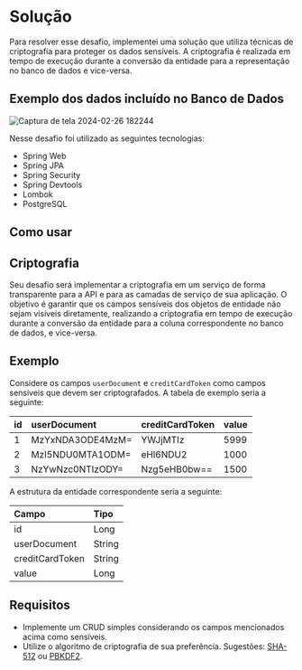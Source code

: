 # Solução

Para resolver esse desafio, implementei uma solução que utiliza técnicas de criptografia para proteger os dados sensíveis. A criptografia é realizada em tempo de execução durante a conversão da entidade para a representação no banco de dados e vice-versa.

## Exemplo dos dados incluído no Banco de Dados

![Captura de tela 2024-02-26 182244](https://github.com/Viniciushfc/cryptography-java-spring/assets/89172416/f5c0811b-cf2a-4bbf-a4d8-b0d77a17940f)


Nesse desafio foi utilizado as seguintes tecnologias:

- Spring Web
- Spring JPA
- Spring Security
- Spring Devtools
- Lombok
- PostgreSQL

## Como usar



## Criptografia

Seu desafio será implementar a criptografia em um serviço de forma transparente para a API e para as camadas de
serviço de sua aplicação. O objetivo é garantir que os campos sensíveis dos objetos de entidade não sejam visíveis
diretamente, realizando a criptografia em tempo de execução durante a conversão da entidade para a coluna correspondente
no banco de dados, e vice-versa.

## Exemplo

Considere os campos `userDocument` e `creditCardToken` como campos sensíveis que devem ser criptografados. A tabela de
exemplo seria a seguinte:

| id | userDocument     | creditCardToken | value |
|:---|:-----------------|:----------------|:------|
| 1  | MzYxNDA3ODE4MzM= | YWJjMTIz        | 5999  |
| 2  | MzI5NDU0MTA1ODM= | eHl6NDU2        | 1000  |
| 3  | NzYwNzc0NTIzODY= | Nzg5eHB0bw==    | 1500  |

A estrutura da entidade correspondente seria a seguinte:

| Campo           | Tipo   |
|:----------------|:-------|
| id              | Long   |
| userDocument    | String |
| creditCardToken | String |
| value           | Long   |

## Requisitos

- Implemente um CRUD simples considerando os campos mencionados acima como sensíveis.
- Utilize o algoritmo de criptografia de sua preferência. Sugestões: [SHA-512](https://en.wikipedia.org/wiki/SHA-2) ou
  [PBKDF2](https://en.wikipedia.org/wiki/PBKDF2).
